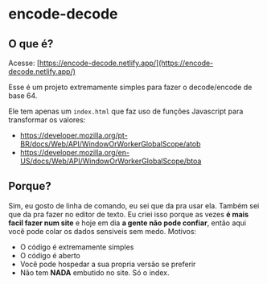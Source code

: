 # encode-decode

## O que é?
Acesse: [https://encode-decode.netlify.app/](https://encode-decode.netlify.app/)

Esse é um projeto extremamente simples para fazer o decode/encode de base 64.

Ele tem apenas um `index.html` que faz uso de funções Javascript para transformar os valores:
- https://developer.mozilla.org/pt-BR/docs/Web/API/WindowOrWorkerGlobalScope/atob
- https://developer.mozilla.org/en-US/docs/Web/API/WindowOrWorkerGlobalScope/btoa

## Porque?
Sim, eu gosto de linha de comando, eu sei que da pra usar ela. Também sei que da pra fazer no editor de texto.
Eu criei isso porque as vezes **é mais facil fazer num site** e hoje em dia **a gente não pode confiar**, então aqui você pode colar os dados sensiveis sem medo. Motivos:
- O código é extremamente simples
- O código é aberto
- Você pode hospedar a sua propria versão se preferir
- Não tem **NADA** embutido no site. Só o index.